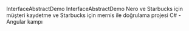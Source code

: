 InterfaceAbstractDemo
InterfaceAbstractDemo
Nero ve Starbucks için müşteri kaydetme ve Starbucks için mernis ile doğrulama projesi
C# - Angular kampı
